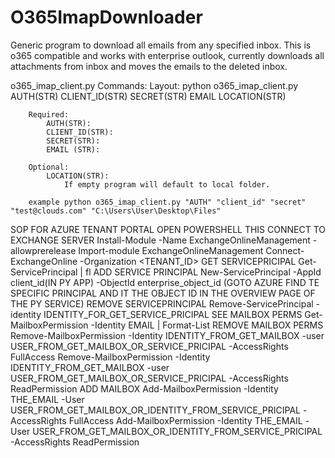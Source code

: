 # O365ImapDownloader
Generic program to download all emails from any specified inbox. This is o365 compatible and works with enterprise outlook, currently downloads all attachments from inbox and moves the emails to the deleted inbox.



o365_imap_client.py Commands: Layout: python o365_imap_client.py AUTH(STR) CLIENT_ID(STR) SECRET(STR) EMAIL LOCATION(STR)

        Required:  
            AUTH(STR):
            CLIENT_ID(STR):
            SECRET(STR):
            EMAIL (STR):

        Optional:
            LOCATION(STR):
                If empty program will default to local folder.

        example python o365_imap_client.py "AUTH" "client_id" "secret" "test@clouds.com" "C:\Users\User\Desktop\Files"







SOP FOR AZURE TENANT PORTAL OPEN POWERSHELL
THIS CONNECT TO EXCHANGE SERVER Install-Module -Name ExchangeOnlineManagement -allowprerelease Import-module ExchangeOnlineManagement Connect-ExchangeOnline -Organization <TENANT_ID>
GET SERVICEPRICIPAL Get-ServicePrincipal | fl
ADD SERVICE PRINCIPAL New-ServicePrincipal -AppId client_id(IN PY APP) -ObjectId enterprise_object_id (GOTO AZURE FIND TE SPECIFIC PRINCIPAL AND IT THE OBJECT ID IN THE OVERVIEW PAGE OF THE PY SERVICE)
REMOVE SERVICEPRINCIPAL Remove-ServicePrincipal -identity IDENTITY_FOR_GET_SERVICE_PRICIPAL
SEE MAILBOX PERMS Get-MailboxPermission -Identity EMAIL | Format-List
REMOVE MAILBOX PERMS Remove-MailboxPermission -Identity IDENTITY_FROM_GET_MAILBOX -user USER_FROM_GET_MAILBOX_OR_SERVICE_PRICIPAL -AccessRights FullAccess Remove-MailboxPermission -Identity IDENTITY_FROM_GET_MAILBOX -user USER_FROM_GET_MAILBOX_OR_SERVICE_PRICIPAL -AccessRights ReadPermission
ADD MAILBOX Add-MailboxPermission -Identity THE_EMAIL -User USER_FROM_GET_MAILBOX_OR_IDENTITY_FROM_SERVICE_PRICIPAL -AccessRights FullAccess Add-MailboxPermission -Identity THE_EMAIL -User USER_FROM_GET_MAILBOX_OR_IDENTITY_FROM_SERVICE_PRICIPAL -AccessRights ReadPermission
